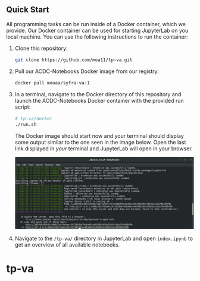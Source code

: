 

## Quick Start

All programming tasks can be run inside of a Docker container, which we provide. Our  Docker container can be used for starting JupyterLab on you local machine. You can use the following instructions to run the container:


1. Clone this repository:
    ```bash
    git clone https://github.com/moa11/tp-va.git
    ```

2. Pull our ACDC-Notebooks Docker image from our registry:
    ```bash
    docker pull mooaa/syfra-va:1
    ```

3. In a terminal, navigate to the Docker directory of this repository and launch the ACDC-Notebooks Docker container with the provided run script:
    ```bash
    # tp-va/docker
    ./run.sh
    ```

    The Docker image should start now and your terminal should display some output similar to the one seen in the image below. Open the last link displayed in *your* terminal and JupyterLab will open in your browser.

    ![](assets/terminal.png)

4. Navigate to the `/tp-va/` directory in JupyterLab and open `index.ipynb` to get an overview of all available notebooks.



# tp-va

